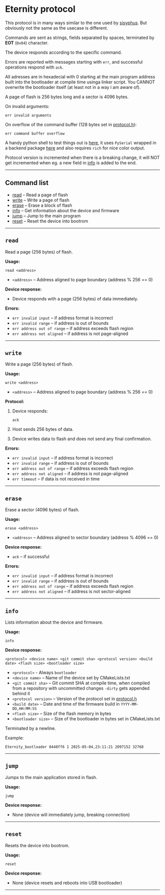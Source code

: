 # Eternity protocol

This protocol is in many ways similar to the one used by [sisyphus](https://github.com/Plajta/sisyphus). But obviously not the same as the usecase is different.

Commands are sent as strings, fields separated by spaces, terminated by **EOT** (`0x04`) character.

The device responds according to the specific command.

Errors are reported with messages starting with `err`, and successful operations respond with `ack`.

All adresses are in hexadecial with 0 starting at the main program address built into the bootloader at compile time usinga linker script. You CANNOT overwrite the bootloader itself (at least not in a way i am aware of).

A page of flash is 256 bytes long and a sector is 4096 bytes.

On invalid arguments:
  ```
  err invalid arguments
  ```
On overflow of the command buffer (128 bytes set in [protocol.h](./protocol.h)):
  ```
  err command buffer overflow
  ```

A handy python shell to test things out is [here](./shell.py), it uses `PySerial` wrapped in a backend package [here](./protocol.py) and also requires `rich` for nice color output.

Protocol version is incremented when there is a breaking change, it will NOT get incremented when eg. a new field in [info](#info) is added to the end.

---

## Command list

- [read](#read) – Read a page of flash
- [write](#write) – Write a page of flash
- [erase](#erase) – Erase a block of flash
- [info](#info) – Get information about the device and firmware
- [jump](#jump) – Jump to the main program
- [reset](#reset) – Reset the device into bootrom

---

## `read`

Read a page (256 bytes) of flash.

**Usage:**
```
read <address>
```

- `<address>` – Address aligned to page boundary (address % 256 == 0)

**Device response:**

- Device responds with a page (256 bytes) of data immediately.

**Errors:**

- `err invalid input` – if address format is incorrect
- `err invalid range` – if address is out of bounds
- `err address out of range` – if address exceeds flash region
- `err address not aligned` – if address is not page-aligned

---

## `write`

Write a page (256 bytes) of flash.

**Usage:**
```
write <address>
```

- `<address>` – Address aligned to page boundary (address % 256 == 0)

**Protocol:**

1. Device responds:

   ```
   ack
   ```

2. Host sends 256 bytes of data.

3. Device writes data to flash and does not send any final confirmation.

**Errors:**

- `err invalid input` – if address format is incorrect
- `err invalid range` – if address is out of bounds
- `err address out of range` – if address exceeds flash region
- `err address not aligned` – if address is not page-aligned
- `err timeout` – if data is not received in time

---

## `erase`

Erase a sector (4096 bytes) of flash.

**Usage:**
```
erase <address>
```

- `<address>` – Address aligned to sector boundary (address % 4096 == 0)

**Device response:**

- `ack` – if successful

**Errors:**

- `err invalid input` – if address format is incorrect
- `err invalid range` – if address is out of bounds
- `err address out of range` – if address exceeds flash region
- `err address not aligned` – if address is not sector-aligned

---

## `info`

Lists information about the device and firmware.

**Usage:**
```
info
```

**Device response:**
```
<protocol> <device name> <git commit sha> <protocol version> <build date> <flash size> <bootloader size>
```

- `<protocol>` - Always `bootloader`
- `<device name>` – Name of the device set by CMakeLists.txt
- `<git commit sha>` – Git commit SHA at compile time, when compiled from a repository with uncommitted changes `-dirty` gets appended behind it
- `<protocol version>` – Version of the protocol set in [protocol.h](./protocol.h)
- `<build date>` – Date and time of the firmware build in `YYYY-MM-DD,HH:MM:SS`
- `<flash size>` – Size of the flash memory in bytes
- `<bootloader size>` – Size of the bootloader in bytes set in CMakeLists.txt

Terminated by a newline.

Example:

```
Eternity_bootloader 0448ff6 1 2025-05-04,23:11:21 2097152 32768
```

---

## `jump`

Jumps to the main application stored in flash.

**Usage:**

```
jump
```

**Device response:**

* None (device will immediately jump, breaking connection)

---

## `reset`

Resets the device into bootrom.

**Usage:**

```
reset
```

**Device response:**

* None (device resets and reboots into USB bootloader)

---
